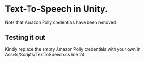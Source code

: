 # Text-To-Speech in Unity.

Note that Amazon Polly credentials have been removed.

## Testing it out
Kindly replace the empty Amazon Polly credentials with your own in Assets/Scripts/TextToSpeech.cs line 24
